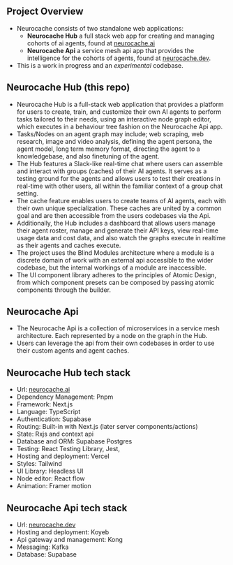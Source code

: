 
## Project Overview
- Neurocache consists of two standalone web applications: 
	- **Neurocache Hub** a full stack web app for creating and managing cohorts of ai agents, found at [neurocache.ai]() 
	- **Neurocache Api** a service mesh api app that provides the intelligence for the cohorts of agents, found at [neurocache.dev](). 
- This is a work in progress and an _experimental_ codebase.

## Neurocache Hub (this repo)
- Neurocache Hub is a full-stack web application that provides a platform for users to create, train, and customize their own AI agents to perform tasks tailored to their needs, using an interactive node graph editor, which executes in a behaviour tree fashion on the Neurocache Api app. 
- Tasks/Nodes on an agent graph may include; web scraping, web research, image and video analysis, defining the agent persona, the agent model, long term memory format, directing the agent to a knowledgebase, and also finetuning of the agent.
- The Hub features a Slack-like real-time chat where users can assemble and interact with groups (caches) of their AI agents. It serves as a testing ground for the agents and allows users to test their creations in real-time with other users, all within the familiar context of a group chat setting.
- The cache feature enables users to create teams of AI agents, each with their own unique specialization. These caches are united by a common goal and are then accessible from the users codebases via the Api.
- Additionally, the Hub includes a dashboard that allows users manage their agent roster, manage and generate their API keys, view real-time usage data and cost data, and also watch the graphs execute in realtime as their agents and caches execute.
- The project uses the Blind Modules architecture where a module is a discrete domain of work with an external api accessible to the wider codebase, but the internal workings of a module are inaccessible.
- The UI component library adheres to the principles of Atomic Design, from which component presets can be composed by passing atomic components through the builder.

## Neurocache Api
- The Neurocache Api is a collection of microservices in a service mesh architecture. Each represented by a node on the graph in the Hub.
- Users can leverage the api from their own codebases in order to use their custom agents and agent caches.

## Neurocache Hub tech stack
- Url: [neurocache.ai]()
- Dependency Management: Pnpm
- Framework: Next.js
- Language: TypeScript
- Authentication: Supabase
- Routing: Built-in with Next.js (later server components/actions)
- State: Rxjs and context api
- Database and ORM: Supabase Postgres
- Testing: React Testing Library, Jest,
- Hosting and deployment: Vercel
- Styles: Tailwind
- UI Library: Headless UI
- Node editor: React flow
- Animation: Framer motion

## Neurocache Api tech stack
- Url: [neurocache.dev]()
- Hosting and deployment: Koyeb
- Api gateway and management: Kong
- Messaging: Kafka
- Database: Supabase
